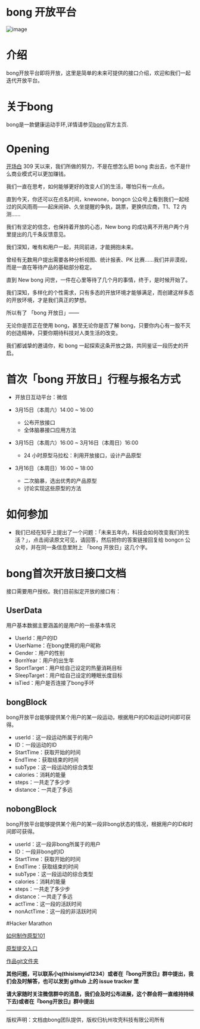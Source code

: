bong 开放平台
================

![image](https://github.com/Ginshell/bongOpenPlatform/blob/master/documents/covernew.png?raw=true)

# 介绍

bong开放平台即将开放，这里是简单的未来可提供的接口介绍，欢迎和我们一起迭代开放平台。

# 关于bong
bong是一款健康运动手环,详情请参见[bong](http://www.bong.cn/)官方主页.

# Opening

[开场白](http://oliverchen.cn/openday)
309 天以来，我们所做的努力，不是在想怎么把 bong 卖出去，也不是什么商业模式可以更加赚钱。

我们一直在思考，如何能够更好的改变人们的生活，哪怕只有一点点。

直到今天，你还可以在点名时间，knewone，bongcn 公众号上看到我们一起经过的风风雨雨——起床闹钟、久坐提醒的争执，跳票，更换供应商，T1、T2 内测……

我们有坚定的信念，也保持着开放的心态，New bong 的成功离不开用户两个月里提出的几千条反馈意见。

我们深知，唯有和用户一起，共同前进，才能拥抱未来。

曾经有无数用户提出需要各种分析视图、统计报表、PK 比赛……我们并非漠视，而是一直在等待产品的基础部分稳定。

直到 New bong 问世，一件在心里等待了几个月的事情，终于，是时候开始了。

我们深知，多样化的个性需求，只有多态的开放环境才能够满足，而创建这样多态的开放环境，才是我们真正的梦想。

所以有了 「bong 开放日」——

无论你是否正在使用 bong，甚至无论你是否了解 bong，只要你内心有一股不灭的创造精神，只要你期待科技对人类生活的改变。

我们都诚挚的邀请你，和 bong 一起探索这条开放之路，共同鉴证一段历史的开启。

# 首次「bong 开放日」行程与报名方式

- 开放日互动平台：微信

- 3月15日（本周六）14:00 ~ 16:00
	- 公布开放接口
	- 全体脑暴接口应用方法

- 3月15日（本周六）16:00 ~ 3月16日（本周日）16:00
	- 24 小时原型马拉松：利用开放接口，设计产品原型

- 3月16日（本周日）16:00 ~ 18:00
	- 二次脑暴，选出优秀的产品原型
	- 讨论实现这些原型的方法

# 如何参加
- 我们已经在知乎上提出了一个问题：「未来五年内，科技会如何改变我们的生活？」，点击阅读原文可见，请回答，然后把你的答案链接回复给 bongcn 公众号，并在同一条信息里附上 「bong 开放日」这几个字。
# bong首次开放日接口文档
接口需要用户授权。我们目前拟定开放的接口有：

## UserData

用户基本数据主要涵盖的是用户的一些基本情况

- UserId：用户的ID
- UserName：在bong使用的用户昵称
- Gender：用户的性别
- BornYear：用户的出生年
- SportTarget：用户给自己设定的热量消耗目标
- SleepTarget：用户给自己设定的睡眠长度目标
- isTied：用户是否连接了bong手环

## bongBlock

bong开放平台能够提供某个用户的某一段运动，根据用户的ID和运动时间即可获得。

- userId：这一段运动所属于的用户
- ID：一段运动的ID
- StartTime：获取开始的时间
- EndTime：获取结束的时间
- subType：这一段运动的综合类型
- calories：消耗的能量
- steps：一共走了多少步
- distance：一共走了多远

## nobongBlock

bong开放平台能够提供某个用户的某一段非bong状态的情况，根据用户的ID和时间即可获得。

- userId：这一段非bong所属于的用户
- ID：一段非bong的ID
- StartTime：获取开始的时间
- EndTime：获取结束的时间
- subType：这一段运动的综合类型
- calories：消耗的能量
- steps：一共走了多少步
- distance：一共走了多远
- actTime：这一段的活跃时间
- nonActTime：这一段的非活跃时间

#Hacker Marathon

[如何制作原型101](http://oliverchen.cn/proto)

[原型提交入口](http://oliverchen.cn/vote)

[作品git文件夹](http://https://github.com/Ginshell/bongOpenPlatform/blob/master/proto/)

**其他问题，可以联系小q(thisismyid1234）或者在『bong开放日』群中提出，我们会及时解答，也可以发到 github 上的 issue tracker 里**

**请大家随时关注微信群中的消息，我们会及时公布进展，这个群会将一直维持持续下去)或者在『bong开放日』群中提出**


------------

版权声明：文档由bong团队提供，版权归杭州攻壳科技有限公司所有